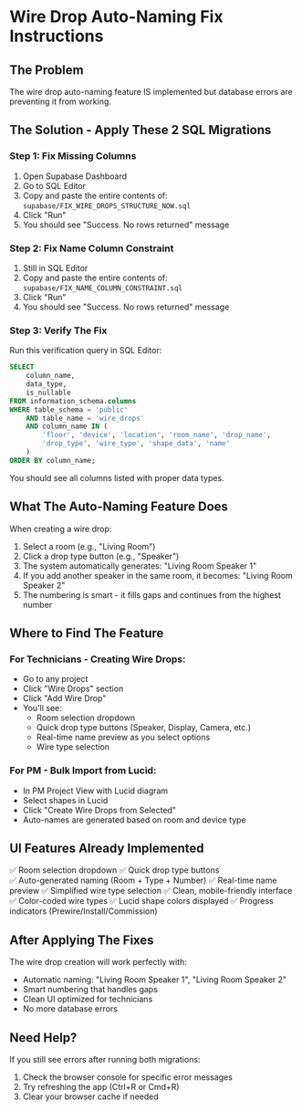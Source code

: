 # Wire Drop Auto-Naming Fix Instructions

## The Problem
The wire drop auto-naming feature IS implemented but database errors are preventing it from working.

## The Solution - Apply These 2 SQL Migrations

### Step 1: Fix Missing Columns
1. Open Supabase Dashboard
2. Go to SQL Editor
3. Copy and paste the entire contents of: `supabase/FIX_WIRE_DROPS_STRUCTURE_NOW.sql`
4. Click "Run" 
5. You should see "Success. No rows returned" message

### Step 2: Fix Name Column Constraint  
1. Still in SQL Editor
2. Copy and paste the entire contents of: `supabase/FIX_NAME_COLUMN_CONSTRAINT.sql`
3. Click "Run"
4. You should see "Success. No rows returned" message

### Step 3: Verify The Fix
Run this verification query in SQL Editor:
```sql
SELECT 
    column_name, 
    data_type,
    is_nullable
FROM information_schema.columns
WHERE table_schema = 'public' 
    AND table_name = 'wire_drops'
    AND column_name IN (
        'floor', 'device', 'location', 'room_name', 'drop_name', 
        'drop_type', 'wire_type', 'shape_data', 'name'
    )
ORDER BY column_name;
```

You should see all columns listed with proper data types.

## What The Auto-Naming Feature Does

When creating a wire drop:
1. Select a room (e.g., "Living Room")  
2. Click a drop type button (e.g., "Speaker")
3. The system automatically generates: "Living Room Speaker 1"
4. If you add another speaker in the same room, it becomes: "Living Room Speaker 2"
5. The numbering is smart - it fills gaps and continues from the highest number

## Where to Find The Feature

### For Technicians - Creating Wire Drops:
- Go to any project
- Click "Wire Drops" section
- Click "Add Wire Drop" 
- You'll see:
  - Room selection dropdown
  - Quick drop type buttons (Speaker, Display, Camera, etc.)
  - Real-time name preview as you select options
  - Wire type selection

### For PM - Bulk Import from Lucid:
- In PM Project View with Lucid diagram
- Select shapes in Lucid
- Click "Create Wire Drops from Selected"
- Auto-names are generated based on room and device type

## UI Features Already Implemented

✅ Room selection dropdown
✅ Quick drop type buttons  
✅ Auto-generated naming (Room + Type + Number)
✅ Real-time name preview
✅ Simplified wire type selection
✅ Clean, mobile-friendly interface
✅ Color-coded wire types
✅ Lucid shape colors displayed
✅ Progress indicators (Prewire/Install/Commission)

## After Applying The Fixes

The wire drop creation will work perfectly with:
- Automatic naming: "Living Room Speaker 1", "Living Room Speaker 2"  
- Smart numbering that handles gaps
- Clean UI optimized for technicians
- No more database errors

## Need Help?

If you still see errors after running both migrations:
1. Check the browser console for specific error messages
2. Try refreshing the app (Ctrl+R or Cmd+R)
3. Clear your browser cache if needed
